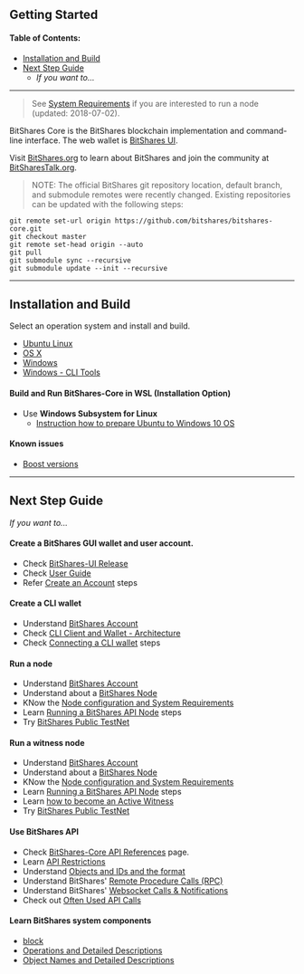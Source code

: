 ## Getting Started

#### Table of Contents:
- [Installation and Build](README.md#installation-and-build)
- [Next Step Guide](README.md#next-step-guide)
  - *If you want to...*
  
  
***

> See [System Requirements](../nodes_full_witness/full_nodes.md#system-requirements) if you are interested to run a node (updated: 2018-07-02).

BitShares Core is the BitShares blockchain implementation and command-line interface. The web wallet is [BitShares UI](https://github.com/bitshares/bitshares-ui).

Visit [BitShares.org](https://bitshares.org/) to learn about BitShares and join the community at [BitSharesTalk.org](https://bitsharestalk.org/).


> NOTE: The official BitShares git repository location, default branch, and submodule remotes were recently changed. Existing repositories can be updated with the following steps:

    git remote set-url origin https://github.com/bitshares/bitshares-core.git
    git checkout master
    git remote set-head origin --auto
    git pull
    git submodule sync --recursive
    git submodule update --init --recursive


***

## Installation and Build
Select an operation system and install and build.

- [Ubuntu Linux](../installation/build_ubuntu.md#building-on-ubuntu)
- [OS X](../installation/build_osx.md#building-on-os-x)
- [Windows](../installation/build_windows.md#building-on-windows)
- [Windows - CLI Tools](../installation/windows_cli_tool.md#cli-wallet-on-windows-x64)

#### Build and Run BitShares-Core in WSL (Installation Option)
- Use **Windows Subsystem for Linux**
  - [Instruction how to prepare Ubuntu to Windows 10 OS](../installation/wsl.md#windows-subsystem-for-linux-wsl) 

#### Known issues

- [Boost versions](../installation/boost_versions.md#boost-version)

***

## Next Step Guide

*If you want to...*

#### Create a BitShares GUI wallet and user account. 
- Check [BitShares-UI Release](https://github.com/bitshares/bitshares-ui/releases)
- Check [User Guide](https://github.com/bitshares/how.bitshares.works/tree/master/bbf/user_guide#user-guide)
- Refer [Create an Account](https://github.com/bitshares/how.bitshares.works/blob/master/bbf/user_guide/create_account.md#create-a-bitshares-wallet) steps

#### Create a CLI wallet
- Understand [BitShares Account](../accounts/README.md#bitshares-accounts)
- Check [CLI Client and Wallet - Architecture](../wallet/README.md#table-of-contents)
- Check [Connecting a CLI wallet](../wallet/cli_wallet.md#connecting-a-cli-wallet) steps

#### Run a node
- Understand [BitShares Account](../accounts/README.md#bitshares-accounts)
- Understand about a [BitShares Node](../nodes_full_witness/README.md#bitshares-nodes-and-p2p-network) 
- KNow the [Node configuration and System Requirements](../nodes_full_witness/full_nodes.md#full-nodes-witness-nodes)
- Learn [Running a BitShares API Node](../nodes_full_witness/running-api-node.md#running-a-bitshares-api-node) steps 
- Try [BitShares Public TestNet](../testnets/README.md#testnets)

#### Run a witness node
- Understand [BitShares Account](../accounts/README.md#bitshares-accounts)
- Understand about a [BitShares Node](../nodes_full_witness/README.md#bitshares-nodes-and-p2p-network) 
- KNow the [Node configuration and System Requirements](../nodes_full_witness/full_nodes.md#full-nodes-witness-nodes)
- Learn [Running a BitShares API Node](../nodes_full_witness/running-api-node.md#running-a-bitshares-api-node) steps 
- Learn [how to become an Active Witness](../nodes_full_witness/active_witness.md#become-an-active-witness)
- Try [BitShares Public TestNet](../testnets/README.md#testnets)

#### Use BitShares API 
- Check [BitShares-Core API References](../api/API_references.md#bitshares-core-api-references---doxygen-documentation-quick-links) page.
- Learn [API Restrictions](../api/api_restrictions.md#api-access-and-restrictions)
- Understand [Objects and IDs and the format](../api/object_ids.md#objects-and-ids)
- Understand BitShares' [Remote Procedure Calls (RPC)](../api/rpc.md#remote-procedure-calls) 
- Understand BitShares' [Websocket Calls & Notifications](../api/websocket_calls_notifications.md#websocket-calls-notifications)
- Check out [Often Used API Calls](../api/often_used_call.md#often-used-api-calls)


#### Learn BitShares system components
- [block](../components/README.md#components-structures-and-descriptions)
- [Operations and Detailed Descriptions](../components/operations.md#bitshares-core---graphenechain)
- [Object Names and Detailed Descriptions](../components/objects.md#object-names-and-detailed-descriptions)


#### 



###

